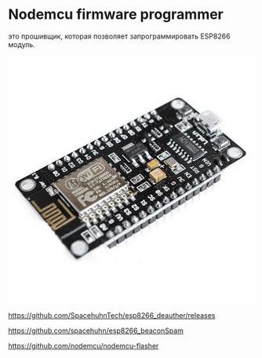 # Nodemcu firmware programmer 
 это прошивщик, которая позволяет запрограммировать ESP8266 модуль.
 
 ![Wiring](Resources/Images/imgpreview.jpg)
 
https://github.com/SpacehuhnTech/esp8266_deauther/releases

https://github.com/spacehuhn/esp8266_beaconSpam

https://github.com/nodemcu/nodemcu-flasher

